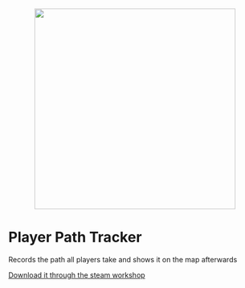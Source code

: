 <h1 align="center">
    <img src="https://github.com/ALVAROPING1/Trailmaker-mods/blob/master/Player%20Path%20Tracker/preview.png" width="400" height="400" />
</h1>

# Player Path Tracker

Records the path all players take and shows it on the map afterwards

[Download it through the steam workshop](https://steamcommunity.com/sharedfiles/filedetails/?id=2521276008)
